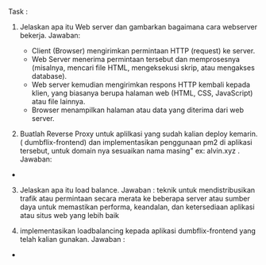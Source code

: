 Task :
1. Jelaskan apa itu Web server dan gambarkan bagaimana cara webserver bekerja.
Jawaban:
   - Client (Browser) mengirimkan permintaan HTTP (request) ke server.
   - Web Server menerima permintaan tersebut dan memprosesnya (misalnya, mencari file HTML, mengeksekusi skrip, atau mengakses database).
   - Web server kemudian mengirimkan respons HTTP kembali kepada klien, yang biasanya berupa halaman web (HTML, CSS, JavaScript) atau file lainnya.
   - Browser menampilkan halaman atau data yang diterima dari web server.

2. Buatlah Reverse Proxy untuk aplilkasi yang sudah kalian deploy kemarin. ( dumbflix-frontend) dan implementasikan penggunaan pm2 di aplikasi tersebut, untuk domain nya sesuaikan nama masing" ex: alvin.xyz .
Jawaban:
- 



3. Jelaskan apa itu load balance.
Jawaban :
teknik untuk mendistribusikan trafik atau permintaan secara merata ke beberapa server atau sumber daya untuk memastikan performa, keandalan, dan ketersediaan aplikasi atau situs web yang lebih baik



4. implementasikan loadbalancing kepada aplikasi  dumbflix-frontend yang telah kalian gunakan.
Jawaban :
- 
